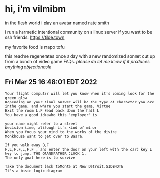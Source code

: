 # hi, i'm vilmibm

in the flesh world i play an avatar named nate smith

i run a hermetic intentional community on a linux server if you want to be ssh friends: https://tilde.town

my favorite food is mapo tofu

this readme regenerates once a day with a new randomized sonnet cut up from a bunch of video game FAQs.
_please do let me know if it produces anything objectionable_

## Fri Mar 25 16:48:01 EDT 2022

    Your flight computer will let you know when it's coming look for the green glow
    Depending on your final answer will be the type of character you are inthe game, and where you start the game. Virtue
    Exit the room L,F Head back down the hall L
    You have a good ideawho this "employer" is
    
    your name might refer to a street
    Decision time, although it's kind of minor
    When you focus your mind to the works of the divine
    Monkhouse want to get over to Basra.
    
    If you walk away B,F
    F,L,F,F,L,F,F , and enter the door on your left with the card key L
    key to jump. THE GRANDFATHER CLOCK 1.
    The only goal here is to survive
    
    Take the document back toMonte at New Detroit.SIDENOTE
    It's a basic logic diagram
